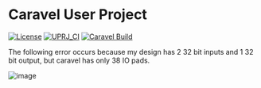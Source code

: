 # Caravel User Project

[![License](https://img.shields.io/badge/License-Apache%202.0-blue.svg)](https://opensource.org/licenses/Apache-2.0) [![UPRJ_CI](https://github.com/efabless/caravel_project_example/actions/workflows/user_project_ci.yml/badge.svg)](https://github.com/efabless/caravel_project_example/actions/workflows/user_project_ci.yml) [![Caravel Build](https://github.com/efabless/caravel_project_example/actions/workflows/caravel_build.yml/badge.svg)](https://github.com/efabless/caravel_project_example/actions/workflows/caravel_build.yml)


The following error occurs because my design has 2 32 bit inputs and 1 32 bit output, but caravel has only 38 IO pads.

![image](https://github.com/ks-vandana/fp_division_tapeout/assets/116361300/8dfa886b-6fd3-4408-b03b-d2fb39199cad)
